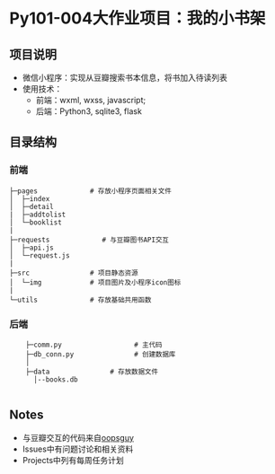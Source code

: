 # Py101-004大作业项目：我的小书架

## 项目说明

* 微信小程序：实现从豆瓣搜索书本信息，将书加入待读列表
* 使用技术：
  * 前端：wxml, wxss, javascript;
  * 后端：Python3, sqlite3, flask

## 目录结构

### 前端

```
├─pages             # 存放小程序页面相关文件
│  ├─index  
│  ├─detail
|  ├─addtolist  
│  └─booklist
|
├─requests             # 与豆瓣图书API交互
│  ├─api.js  
│  └─request.js   
|
├─src               # 项目静态资源
│  └─img            # 项目图片及小程序icon图标
|
└─utils             # 存放基础共用函数
```

### 后端

```
    ├─comm.py                  # 主代码
    ├─db_conn.py               # 创建数据库
    │
    ├─data               # 存放数据文件
      │--books.db
    
```



## Notes

* 与豆瓣交互的代码来自[oopsguy](https://gitee.com/oopsguy/WechatSmallApps/tree/master/DouBanBookApp)
* Issues中有问题讨论和相关资料
* Projects中列有每周任务计划
